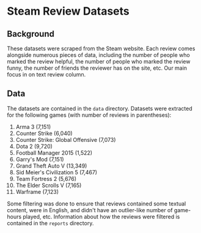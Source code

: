 # Steam Review Datasets

## Background

These datasets were scraped from the Steam website. Each review comes alongside numerous pieces of data, including the number of people who marked the review helpful, the number of people who marked the review funny, the number of friends the reviewer has on the site, etc. Our main focus in on text review column.

## Data

The datasets are contained in the ```data``` directory. Datasets were extracted for the following games (with number of reviews in parentheses):

1. Arma 3 (7,151)
2. Counter Strike (6,040)
3. Counter Strike: Global Offensive (7,073)
4. Dota 2 (9,720)
5. Football Manager 2015 (1,522)
6. Garry's Mod (7,151)
7. Grand Theft Auto V (13,349)
8. Sid Meier's Civilization 5 (7,467)
9. Team Fortress 2 (5,676)
10. The Elder Scrolls V (7,165)
11. Warframe (7,123)

Some filtering was done to ensure that reviews contained some textual content, were in English, and didn't have an outlier-like number of game-hours played, etc. Information about how the reviews were filtered is contained in the ```reports``` directory.
